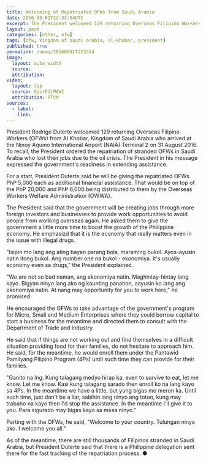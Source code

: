 ```yaml
---
title: Welcoming of Repatriated OFWs from Saudi Arabia
date: 2016-09-01T22:33:54UTC
excerpt: The President welcomed 129 returning Overseas Filipino Workers from Al Khobar, Kingdom of Saudi Arabia who arrived at the Ninoy Aquino International Airport on 31 August 2016 a few weeks after he had order to bring the stranded OFWs home.
layout: post
categories: [other, ofw]
tags: [ofw, kingdom of saudi arabia, al-khobar, president]
published: true
permalink: /news/20160901T223354
image:
  layout: auto_width
  source: 
  attribution: 
video:
  layout: top
  source: GpcrF3jMAWI
  attribution: RTVM
sources:
  - label:
    link:
---
```


President Rodrigo Duterte welcomed 129 returning Overseas Filipino Workers (OFWs) from Al Khobar, Kingdom of Saudi Arabia who arrived at the Ninoy Aquino International Airport (NAIA) Terminal 2 on 31 August 2016.
To recall, the President ordered the repatriation of stranded OFWs in Saudi Arabia who lost their jobs due to the oil crisis. The President in his message expressed the government's readiness in extending assistance.

For a start, President Duterte said he will be giving the repatriated OFWs PhP 5,000 each as additional financial assistance.
That would be on top of the PhP 20,000 and PhP 6,000 being distributed to them by the Overseas Workers Welfare Administration (OWWA).

The President said that the government will be creating jobs through more foreign investors and businesses to provide work opportunities to avoid people from working overseas again. He asked them to give the government a little more time to boost the growth of the Philippine economy.
He emphasizd that it is the economy that really matters even in the issue with illegal drugs.

"Isipin mo lang ang ating bayan parang bola, maraming bukol. Ayos-ayusin natin itong bukol. Ang number one na bukol - ekonomiya. It's usually economy even sa drugs," the President explained.

"We are not so bad naman, ang ekonomiya natin. Maghintay-hintay lang kayo. Bigyan ninyo lang ako ng kaunting panahon, aayusin ko lang ang ekonomiya natin. At nang may opportunity for you to work here," he promised.

He encouraged the OFWs to take advantage of the government's program for Micro, Small and Medium Enterprises where they could borrow capital to start a business for the meantime and directed them to consult with the Department of Trade and Industry.

He said that if things are not working out and find themselves in a difficult situation providing food for their families, do not hesitate to approach him.
He said, for the meantime, he would enroll them under the Pantawid Pamilyang Pilipino Program (4Ps) until such time they can provide for their families.

"Ganito na lng. Kung talagang medyo hirap ka, even to survive to eat, let me know. Let me know. Kasi kung talagang sarado then enroll ko na lang kayo sa 4Ps. In the meantime we have a little, but yung bigas mo meron ka. Until such time, just don't be a liar, sabihin lang ninyo ang totoo, kung may trabaho na kayo then I'd stop the assistance. In the meantime I'll give it to you. Para sigurado may bigas kayo sa mesa ninyo."

Parting with the OFWs, he said, "Welcome to your country. Tulungan ninyo ako. I welcome you all."

As of the meantime, there are still thousands of Filipinos stranded in Saudi Arabia, but President Duterte said that there is a Philippine delegation sent there for the fast tracking of the repatriation process.
&#x25cf;
